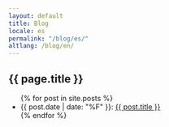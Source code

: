 ```yaml
---
layout: default
title: Blog
locale: es
permalink: "/blog/es/"
altlang: /blog/en/
---
```


## {{ page.title }}

<nav>
  <ul class="posts-list">
    {% for post in site.posts %}
    <li>
      <span class="date">{{ post.date | date: "%F" }}</span>:
      <a href="{{ post.url | relative_url }}">{{ post.title }}</a>
    </li>
    {% endfor %}
  </ul>
</nav>
